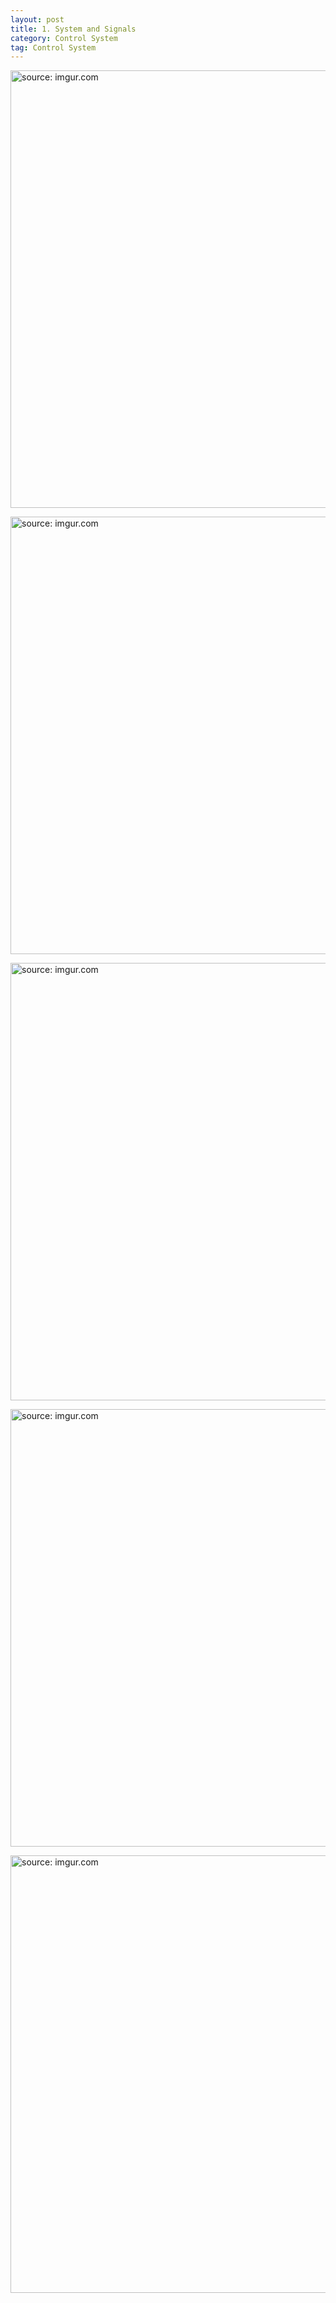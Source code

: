 ```yaml
---
layout: post
title: 1. System and Signals
category: Control System
tag: Control System
---
```


<a href="https://postimg.cc/zL26GK5h"><img src="https://i.postimg.cc/qRpTQx51/Capture.jpg" width="700px" title="source: imgur.com" /><a>

<a href="https://postimg.cc/6yxSq9sM"><img src="https://i.postimg.cc/c4vNDHFG/Capture.jpg" width="700px" title="source: imgur.com" /><a>

<a href="https://postimg.cc/t7WSLL1W"><img src="https://i.postimg.cc/XNDRyW4H/Capture.jpg" width="700px" title="source: imgur.com" /><a>

<a href="https://postimg.cc/8JW4g6CN"><img src="https://i.postimg.cc/JnY2J3VD/Capture.jpg" width="700px" title="source: imgur.com" /><a>

<a href="https://postimg.cc/MnFmcDMz"><img src="https://i.postimg.cc/N0gJzCQ2/Capture.jpg" width="700px" title="source: imgur.com" /><a>
